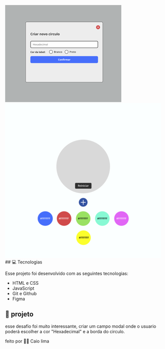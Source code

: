 <img alt ="Projeto Desafio de Cores 2" src=".github/modal.PNG">
<img alt ="Projeto Desafio de Cores 2" src=".github/Imagem projeto final.PNG">
## 💻 Tecnologias 

Esse projeto foi desenvolvido com as seguintes tecnologias:

- HTML e CSS
- JavaScript
- Git e Github
- Figma

## 📘 projeto

esse desafio foi muito interessante, criar um campo modal onde o usuario poderá
escolher a cor "Hexadecimal" e a borda do circulo.

feito por 🙋‍♂️ Caio lima



